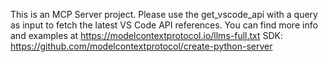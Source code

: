 <!-- Use this file to provide workspace-specific custom instructions to Copilot. For more details, visit https://code.visualstudio.com/docs/copilot/copilot-customization#_use-a-githubcopilotinstructionsmd-file -->

This is an MCP Server project. Please use the get_vscode_api with a query as input to fetch the latest VS Code API references.
You can find more info and examples at https://modelcontextprotocol.io/llms-full.txt
SDK: https://github.com/modelcontextprotocol/create-python-server
